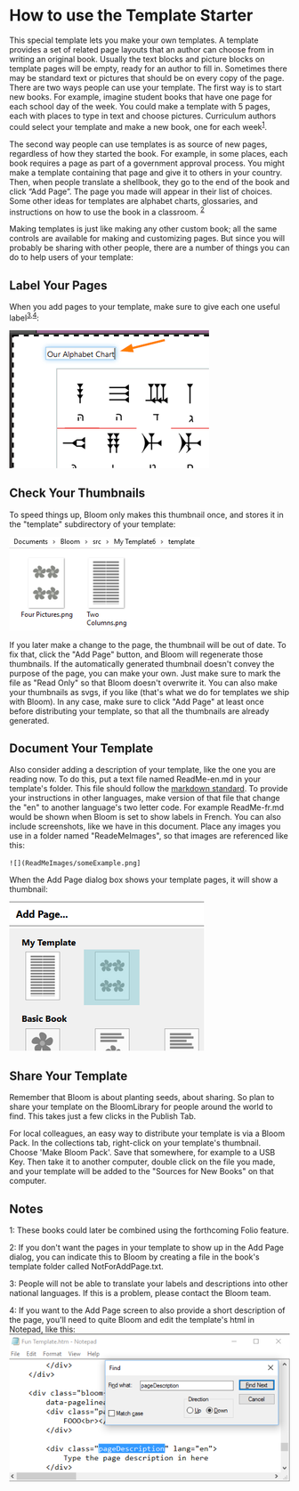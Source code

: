 # How to use the Template Starter

This special template lets you make your own templates. A template provides a set of related page layouts that an author can choose from in writing an original book. Usually the text blocks and picture blocks on template pages will be empty, ready for an author to fill in. Sometimes there may be standard text or pictures that should be on every copy of the page.
There are two ways people can use your template. The first way is to start new books. For example, imagine student books that have one page for each school day of the week. You could make a template with 5 pages, each with places to type in text and choose pictures. Curriculum authors could select your template and make a new book, one for each week<sup>[1](#note1)</sup>.

The second way people can use templates is as source of new pages, regardless of how they started the book. For example, in some places, each book requires a page as part of a government approval process. You might make a template containing that page and give it to others in your country. Then, when people translate a shellbook, they go to the end of the book and click “Add Page”. The page you made will appear in their list of choices. Some other ideas for templates are alphabet charts, glossaries, and instructions on how to use the book in a classroom. <sup>[2](#note1)</sup>

Making templates is just like making any other custom book; all the same controls are available for making and customizing pages. But since you will probably be sharing with other people, there are a number of things you can do to help users of your template:

## Label Your Pages
When you add pages to your template, make sure to give each one useful label<sup>[3](#note2),[4](@note3)</sup>:

![custom label](ReadMeImages/customLabel.png)

## Check Your Thumbnails
To speed things up, Bloom only makes this thumbnail once, and stores it in the "template" subdirectory of your template:

![](ReadMeImages/pageThumbnailFiles.png)

 If you later make a change to the page, the thumbnail will be out of date. To fix that, click the "Add Page" button, and Bloom will regenerate those thumbnails. If the automatically generated thumbnail doesn't convey the purpose of the page, you can make your own. Just make sure to mark the file as "Read Only" so that Bloom doesn't overwrite it. You can also make your thumbnails as svgs, if you like (that's what we do for templates we ship with Bloom).  In any case, make sure to click "Add Page" at least once before distributing your template, so that all the thumbnails are already generated.

## Document Your Template

Also consider adding a description of your template, like the one you are reading now. To do this, put a text file named ReadMe-en.md in your template's folder. This file should follow the <a href="http://spec.commonmark.org/dingus/">markdown standard</a>. To provide your instructions in other languages, make version of that file that change the "en" to another language's two letter code. For example ReadMe-fr.md would be shown when Bloom is set to show labels in French. You can also include screenshots, like we have in this document. Place any images you use in a folder named "ReadeMeImages", so that images are referenced like this:

`![](ReadMeImages/someExample.png]`

When the Add Page dialog box shows your template pages, it will show a thumbnail:

![](ReadMeImages/thumbnailInAddPage.png)

## Share Your Template
Remember that Bloom is about planting seeds, about sharing. So plan to share your template on the BloomLibrary for people around the world to find. This takes just a few clicks in the Publish Tab.

For local colleagues, an easy way to distribute your template is via a Bloom Pack. In the collections tab, right-click on your template's thumbnail. Choose 'Make Bloom Pack'. Save that somewhere, for example to a USB Key. Then take it to another computer, double click on the file you made, and your template will be added to the "Sources for New Books" on that computer.

## Notes

<a name="note1">1</a>: These books could later be combined using the forthcoming Folio feature.

<a name="note2">2</a>: If you don't want the pages in your template to show up in the Add Page dialog, you can indicate this to Bloom by creating a file in the book's template folder called NotForAddPage.txt.

<a name="note3">3</a>: People will not be able to translate your labels and descriptions into other national languages. If this is a problem, please contact the Bloom team.

<a name="note4">4</a>: If you want to the Add Page screen to also provide a short description of the page, you'll need to quite Bloom and edit the template's html in Notepad, like this: ![](ReadMeImages/pageDescription.png)


